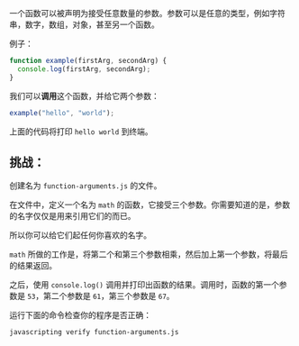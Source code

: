 一个函数可以被声明为接受任意数量的参数。参数可以是任意的类型，例如字符串，数字，数组，对象，甚至另一个函数。

例子：

```js
function example(firstArg, secondArg) {
  console.log(firstArg, secondArg);
}
```

我们可以**调用**这个函数，并给它两个参数：

```js
example("hello", "world");
```

上面的代码将打印 `hello world` 到终端。

## 挑战：

创建名为 `function-arguments.js` 的文件。

在文件中，定义一个名为 `math` 的函数，它接受三个参数。你需要知道的是，参数的名字仅仅是用来引用它们的而已。

所以你可以给它们起任何你喜欢的名字。

`math` 所做的工作是，将第二个和第三个参数相乘，然后加上第一个参数，将最后的结果返回。

之后，使用 `console.log()` 调用并打印出函数的结果。调用时，函数的第一个参数是 `53`，第二个参数是 `61`，第三个参数是 `67`。

运行下面的命令检查你的程序是否正确：

```bash
javascripting verify function-arguments.js
```
